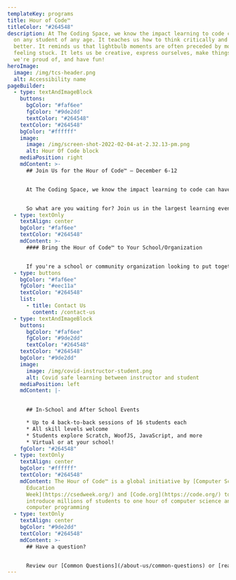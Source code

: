 ```yaml
---
templateKey: programs
title: Hour of Code™
titleColor: "#264548"
description: At The Coding Space, we know the impact learning to code can have
  on any student of any age. It teaches us how to think critically and learn
  better. It reminds us that lightbulb moments are often preceded by moments of
  feeling stuck. It lets us be creative, express ourselves, make things that
  we're proud of, and have fun!
heroImage:
  image: /img/tcs-header.png
  alt: Accessibility name
pageBuilder:
  - type: textAndImageBlock
    buttons:
      bgColor: "#faf6ee"
      fgColor: "#9de2dd"
      textColor: "#264548"
    textColor: "#264548"
    bgColor: "#ffffff"
    image:
      image: /img/screen-shot-2022-02-04-at-2.32.13-pm.png
      alt: Hour Of Code block
    mediaPosition: right
    mdContent: >-
      ## Join Us for the Hour of Code™ — December 6-12


      At The Coding Space, we know the impact learning to code can have on any student of any age. It teaches us how to think critically and learn better. It reminds us that lightbulb moments are often preceded by moments of feeling stuck. It lets us be creative, express ourselves, make things that we're proud of, and have fun!


      So what are you waiting for? Join us in the largest learning event in history: The Hour of Code, during Computer Science Education Week (December 6-12).
  - type: textOnly
    textAlign: center
    bgColor: "#faf6ee"
    textColor: "#264548"
    mdContent: >-
      #### Bring the Hour of Code™ to Your School/Organization


      If you're a school or community organization looking to put together an Hour of Code™, we'd love to help. Just [contact us here](/contact-us), and we'll work together on bringing our in-person or virtual coding class to you.
  - type: buttons
    bgColor: "#faf6ee"
    fgColor: "#eec11a"
    textColor: "#264548"
    list:
      - title: Contact Us
        content: /contact-us
  - type: textAndImageBlock
    buttons:
      bgColor: "#faf6ee"
      fgColor: "#9de2dd"
      textColor: "#264548"
    textColor: "#264548"
    bgColor: "#9de2dd"
    image:
      image: /img/covid-instructor-student.png
      alt: Covid safe learning between instructor and student
    mediaPosition: left
    mdContent: |-
      

      ## In-School and After School Events

      * Up to 4 back-to-back sessions of 16 students each
      * All skill levels welcome
      * Students explore Scratch, WoofJS, JavaScript, and more
      * Virtual or at your school!
    fgColor: "#264548"
  - type: textOnly
    textAlign: center
    bgColor: "#ffffff"
    textColor: "#264548"
    mdContent: The Hour of Code™ is a global initiative by [Computer Science
      Education
      Week](https://csedweek.org/) and [Code.org](https://code.org/) to
      introduce millions of students to one hour of computer science and
      computer programming
  - type: textOnly
    textAlign: center
    bgColor: "#9de2dd"
    textColor: "#264548"
    mdContent: >-
      ## Have a question?


      Review our [Common Questions](/about-us/common-questions) or [reach out to us](/contact-us)!
---
```

